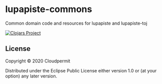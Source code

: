# lupapiste-commons

Common domain code and resources for lupapiste and lupapiste-toj

[![Clojars Project](http://clojars.org/lupapiste/commons/latest-version.svg)](http://clojars.org/lupapiste/commons)

## License

Copyright © 2020 Cloudpermit

Distributed under the Eclipse Public License either version 1.0 or (at
your option) any later version.

